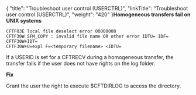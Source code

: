 {
    "title": "Troubleshoot user control (USERCTRL)",
    "linkTitle": "Troubleshoot user control (USERCTRL)",
    "weight": "420"
}**Homogeneous transfers fail on UNIX systems**
```
CFTF03E local file deselect error 00000008
CFTF30W SFM_COPY : invalid file name OR other error IDTU= IDF=
CFTF30W+IDT=
CFTF30W+U=expl F=<temporary filename> <IDTU=
```

If a USERID is set for a CFTRECV during a homogeneous transfer, the transfer fails if the user does not have rights on the log folder.

**Fix**

Grant the user the right to execute $CFTDIRLOG to access the directory.

